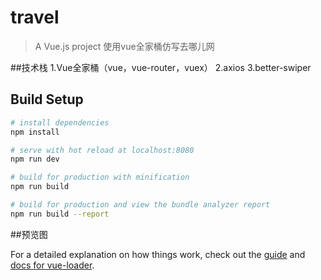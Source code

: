 # travel

> A Vue.js project
  使用vue全家桶仿写去哪儿网

##技术栈
1.Vue全家桶（vue，vue-router，vuex）
2.axios
3.better-swiper

## Build Setup

``` bash
# install dependencies
npm install

# serve with hot reload at localhost:8080
npm run dev

# build for production with minification
npm run build

# build for production and view the bundle analyzer report
npm run build --report
```

##预览图

For a detailed explanation on how things work, check out the [guide](http://vuejs-templates.github.io/webpack/) and [docs for vue-loader](http://vuejs.github.io/vue-loader).
